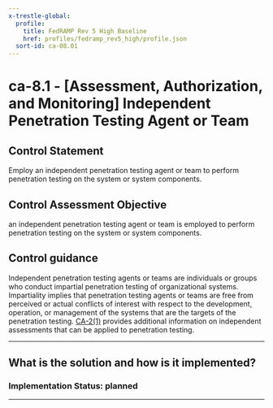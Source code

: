 ```yaml
---
x-trestle-global:
  profile:
    title: FedRAMP Rev 5 High Baseline
    href: profiles/fedramp_rev5_high/profile.json
  sort-id: ca-08.01
---
```


# ca-8.1 - \[Assessment, Authorization, and Monitoring\] Independent Penetration Testing Agent or Team

## Control Statement

Employ an independent penetration testing agent or team to perform penetration testing on the system or system components.

## Control Assessment Objective

an independent penetration testing agent or team is employed to perform penetration testing on the system or system components.

## Control guidance

Independent penetration testing agents or teams are individuals or groups who conduct impartial penetration testing of organizational systems. Impartiality implies that penetration testing agents or teams are free from perceived or actual conflicts of interest with respect to the development, operation, or management of the systems that are the targets of the penetration testing. [CA-2(1)](#ca-2.1) provides additional information on independent assessments that can be applied to penetration testing.

______________________________________________________________________

## What is the solution and how is it implemented?

<!-- For implementation status enter one of: implemented, partial, planned, alternative, not-applicable -->

<!-- Note that the list of rules under ### Rules: is read-only and changes will not be captured after assembly to JSON -->
<!-- Add control implementation description here for control: ca-8.1 -->

### Implementation Status: planned

______________________________________________________________________
